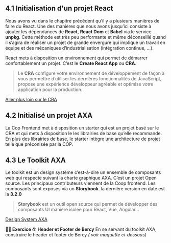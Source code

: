 ## 4.1 Initialisation d'un projet React

Nous avons vu dans le chapitre précèdent qu’il y a plusieurs manières de faire du React. Une des manières que nous avons jusqu’ici consiste à ajouter les dépendances de **React**, **React Dom** et **Babel** via le service **unpkg**. Cette méthode est très peu performante et même déconseillé quand il s’agira de réaliser un projet de grande envergure qui implique un travail en équipe et des mécaniques d’industrialisation (intégration continue, …).

React mets à disposition un environnement qui permet de démarrer confortablement un projet. C’est le **Create React App** ou **CRA**.

> Le **CRA** configure votre environnement de développement de façon à vous permettre d’utiliser les dernières fonctionnalités de JavaScript, propose une expérience développeur agréable et optimise votre application pour la production.

[Aller plus loin sur le CRA](https://create-react-app.dev/docs/getting-started/)

## 4.2 Initialisé un projet AXA

La Cop Frontend met à disposition un starter qui est un projet basé sur le CRA et qui mets à disposition le les librairies de base qu’elle recommande. En plus des librairies de base, le starter intègre une architecture de projet telle que préconisée par la COP.

## 4.3 Le Toolkit AXA

Le toolkit est un design système c’est-à-dire un ensemble de composants web qui respecte suivant la charte graphique AXA. C’est un projet Open source. Les principaux contributeurs viennent de la Coop frontend. Les composants sont exposés via un **Storybook**. la dernière version en date est la **3.2.0**

> **Storybook** est un outil open source qui permet de développer des composants UI manière isolée pour React, Vue, Angular…

[Design System AXA](https://axaguildev.github.io/fr/react-toolkit)

**:weight_lifting_man: Exercice 4: Header et Footer de Bercy**
En se servant du toolkit AXA, construire le header et footer de Bercy _( voir maquette ci-dessous)_
